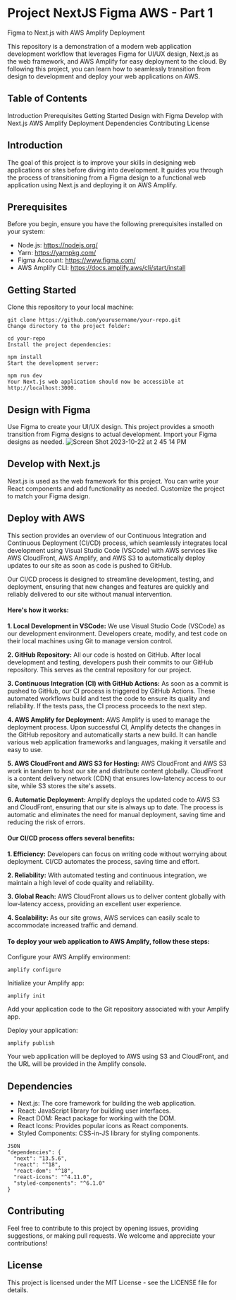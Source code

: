 # Project NextJS Figma AWS - Part 1
Figma to Next.js with AWS Amplify Deployment

This repository is a demonstration of a modern web application development workflow that leverages Figma for UI/UX design, Next.js as the web framework, and AWS Amplify for easy deployment to the cloud. By following this project, you can learn how to seamlessly transition from design to development and deploy your web applications on AWS.

## Table of Contents
Introduction
Prerequisites
Getting Started
Design with Figma
Develop with Next.js
AWS Amplify Deployment
Dependencies
Contributing
License
## Introduction
The goal of this project is to improve your skills in designing web applications or sites before diving into development. It guides you through the process of transitioning from a Figma design to a functional web application using Next.js and deploying it on AWS Amplify.

## Prerequisites
Before you begin, ensure you have the following prerequisites installed on your system:

- Node.js: https://nodejs.org/
- Yarn: https://yarnpkg.com/
- Figma Account: https://www.figma.com/
- AWS Amplify CLI: https://docs.amplify.aws/cli/start/install
  
## Getting Started
Clone this repository to your local machine:

```
git clone https://github.com/yourusername/your-repo.git
Change directory to the project folder:
```

```
cd your-repo
Install the project dependencies:
```

```
npm install
Start the development server:
```
```
npm run dev
Your Next.js web application should now be accessible at http://localhost:3000.
```
## Design with Figma
Use Figma to create your UI/UX design. This project provides a smooth transition from Figma designs to actual development. Import your Figma designs as needed.
![Screen Shot 2023-10-22 at 2 45 14 PM](https://github.com/GKozlowskiDesign/Project_NextJSFigmaAWS_Part1/assets/82541715/b1666d0e-aefa-44f2-b563-1b5bd86358e7)

## Develop with Next.js
Next.js is used as the web framework for this project. You can write your React components and add functionality as needed. Customize the project to match your Figma design.


## Deploy with AWS
This section provides an overview of our Continuous Integration and Continuous Deployment (CI/CD) process, which seamlessly integrates local development using Visual Studio Code (VSCode) with AWS services like AWS CloudFront, AWS Amplify, and AWS S3 to automatically deploy updates to our site as soon as code is pushed to GitHub.

Our CI/CD process is designed to streamline development, testing, and deployment, ensuring that new changes and features are quickly and reliably delivered to our site without manual intervention. 

#### Here's how it works:

**1. Local Development in VSCode:** We use Visual Studio Code (VSCode) as our development environment. Developers create, modify, and test code on their local machines using Git to manage version control.

**2. GitHub Repository:** All our code is hosted on GitHub. After local development and testing, developers push their commits to our GitHub repository. This serves as the central repository for our project.

**3. Continuous Integration (CI) with GitHub Actions:** As soon as a commit is pushed to GitHub, our CI process is triggered by GitHub Actions. These automated workflows build and test the code to ensure its quality and reliability. If the tests pass, the CI process proceeds to the next step.

**4. AWS Amplify for Deployment:** AWS Amplify is used to manage the deployment process. Upon successful CI, Amplify detects the changes in the GitHub repository and automatically starts a new build. It can handle various web application frameworks and languages, making it versatile and easy to use.

**5. AWS CloudFront and AWS S3 for Hosting:** AWS CloudFront and AWS S3 work in tandem to host our site and distribute content globally. CloudFront is a content delivery network (CDN) that ensures low-latency access to our site, while S3 stores the site's assets.

**6. Automatic Deployment:** Amplify deploys the updated code to AWS S3 and CloudFront, ensuring that our site is always up to date. The process is automatic and eliminates the need for manual deployment, saving time and reducing the risk of errors.


#### Our CI/CD process offers several benefits:

**1. Efficiency:** Developers can focus on writing code without worrying about deployment. CI/CD automates the process, saving time and effort.

**2. Reliability:** With automated testing and continuous integration, we maintain a high level of code quality and reliability.

**3. Global Reach:** AWS CloudFront allows us to deliver content globally with low-latency access, providing an excellent user experience.

**4. Scalability:** As our site grows, AWS services can easily scale to accommodate increased traffic and demand.


#### To deploy your web application to AWS Amplify, follow these steps:

Configure your AWS Amplify environment:
```
amplify configure
```

Initialize your Amplify app:

```
amplify init
```

Add your application code to the Git repository associated with your Amplify app.

Deploy your application:
```
amplify publish
```

Your web application will be deployed to AWS using S3 and CloudFront, and the URL will be provided in the Amplify console.

## Dependencies
- Next.js: The core framework for building the web application.
- React: JavaScript library for building user interfaces.
- React DOM: React package for working with the DOM.
- React Icons: Provides popular icons as React components.
- Styled Components: CSS-in-JS library for styling components.

```
JSON
"dependencies": {
  "next": "13.5.6",
  "react": "^18",
  "react-dom": "^18",
  "react-icons": "^4.11.0",
  "styled-components": "^6.1.0"
}
```
## Contributing
Feel free to contribute to this project by opening issues, providing suggestions, or making pull requests. We welcome and appreciate your contributions!

## License
This project is licensed under the MIT License - see the LICENSE file for details.
